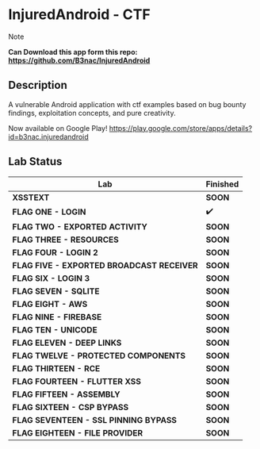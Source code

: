 # InjuredAndroid - CTF

> [!Note]
> **Can Download this app form this repo: https://github.com/B3nac/InjuredAndroid**

## Description

A vulnerable Android application with ctf examples based on bug bounty findings, exploitation concepts, and pure creativity.

Now available on Google Play! https://play.google.com/store/apps/details?id=b3nac.injuredandroid

## Lab Status

| Lab                                         | Finished |
| ------------------------------------------- | -------- |
| **XSSTEXT**                                 | **SOON** |
| **FLAG ONE - LOGIN**                        | ✔️       |
| **FLAG TWO - EXPORTED ACTIVITY**            | **SOON** |
| **FLAG THREE - RESOURCES**                  | **SOON** |
| **FLAG FOUR - LOGIN 2**                     | **SOON** |
| **FLAG FIVE - EXPORTED BROADCAST RECEIVER** | **SOON** |
| **FLAG SIX - LOGIN 3**                      | **SOON** |
| **FLAG SEVEN - SQLITE**                     | **SOON** |
| **FLAG EIGHT - AWS**                        | **SOON** |
| **FLAG NINE - FIREBASE**                    | **SOON** |
| **FLAG TEN - UNICODE**                      | **SOON** |
| **FLAG ELEVEN - DEEP LINKS**                | **SOON** |
| **FLAG TWELVE - PROTECTED COMPONENTS**      | **SOON** |
| **FLAG THIRTEEN - RCE**                     | **SOON** |
| **FLAG FOURTEEN - FLUTTER XSS**             | **SOON** |
| **FLAG FIFTEEN - ASSEMBLY**                 | **SOON** |
| **FLAG SIXTEEN - CSP BYPASS**               | **SOON** |
| **FLAG SEVENTEEN - SSL PINNING BYPASS**     | **SOON** |
| **FLAG EIGHTEEN - FILE PROVIDER**           | **SOON** |

